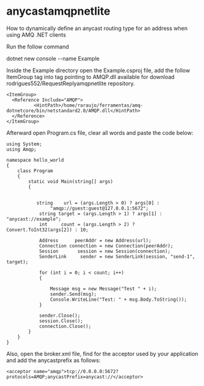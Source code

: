 # anycastamqpnetlite
How to dynamically define an anycast routing type for an address when using AMQ .NET clients


Run the follow command

dotnet new console --name Example

Inside the Example directory open the Example.csproj file, add the follow ItemGroup tag into <Project> tag pointing to AMQP.dll available for download rodrigues552/RequestReplyamqpnetlite repository.

```
<ItemGroup>
  <Reference Include="AMQP">
          <HintPath>/home/raraujo/ferramentas/amq-dotnetcore/bin/netstandard2.0/AMQP.dll</HintPath>
  </Reference>
</ItemGroup>
```

Afterward open Program.cs file, clear all words and paste the code below: 


```
using System;
using Amqp;

namespace hello_world
{
    class Program
    {
        static void Main(string[] args)
        {


           string    url = (args.Length > 0) ? args[0] :                       
                "amqp://guest:guest@127.0.0.1:5672";
            string target = (args.Length > 1) ? args[1] : "anycast://example";           
            int     count = (args.Length > 2) ? Convert.ToInt32(args[2]) : 10;  

            Address      peerAddr = new Address(url);                           
            Connection connection = new Connection(peerAddr);                   
            Session       session = new Session(connection);
            SenderLink     sender = new SenderLink(session, "send-1", target);  

            for (int i = 0; i < count; i++)
            {

                Message msg = new Message("Test " + i);                       
                sender.Send(msg);                                               
                Console.WriteLine("Test: " + msg.Body.ToString());
            }

            sender.Close();                                                     
            session.Close();
            connection.Close();
        }
    }
}

```


Also, open the broker.xml file, find for the acceptor used by your application and add the anycastprefix as follows:

```
<acceptor name="amqp">tcp://0.0.0.0:5672?protocols=AMQP;anycastPrefix=anycast://</acceptor>

```
